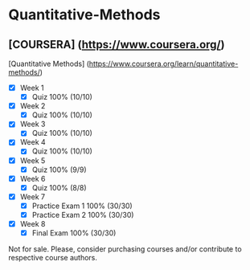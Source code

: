 # Quantitative-Methods

## [COURSERA] (https://www.coursera.org/)
[Quantitative Methods] (https://www.coursera.org/learn/quantitative-methods/)

- [x] Week 1
  - [x] Quiz 100% (10/10)
- [x] Week 2
  - [x] Quiz 100% (10/10)
- [x] Week 3
  - [x] Quiz 100% (10/10)
- [x] Week 4
  - [x] Quiz 100% (10/10)
- [x] Week 5
  - [x] Quiz 100% (9/9)
- [x] Week 6
  - [x] Quiz 100% (8/8)
- [x] Week 7
  - [x] Practice Exam 1 100% (30/30)
  - [x] Practice Exam 2 100% (30/30)
- [x] Week 8
  - [X] Final Exam 100% (30/30)

Not for sale. Please, consider purchasing courses and/or contribute to respective course authors.
